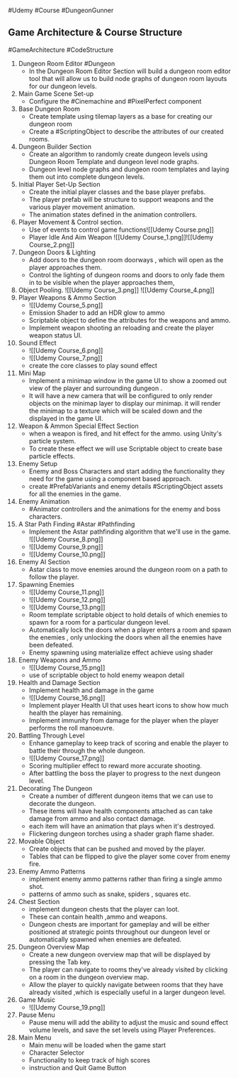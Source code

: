 #Udemy #Course #DungeonGunner 

## Game Architecture & Course Structure
#GameArchitecture #CodeStructure 

1. Dungeon Room Editor 
   #Dungeon 
	- In the Dungeon Room Editor Section will build a dungeon room editor tool that will allow us to build node graphs of dungeon room layouts for our dungeon levels.
2. Main Game Scene Set-up
	-  Configure the #Cinemachine  and #PixelPerfect component
3. Base Dungeon Room
	-  Create template using tilemap layers as a base for creating our dungeon room 
	- Create a #ScriptingObject  to describe the attributes of our created rooms. 
4. Dungeon Builder Section 
	- Create an algorithm to randomly create dungeon levels using Dungeon Room Template and dungeon level node graphs. 
	- Dungeon level node graphs and dungeon room templates and laying them out into complete dungeon levels.
5. Initial Player Set-Up Section
	 - Create the initial player classes and the base player prefabs.
	 - The player prefab will be structure to support weapons and the various player movement animation.
	 - The animation states defined in the animation controllers. 
6. Player Movement & Control section.
	 - Use of events to  control game functions![[Udemy Course.png]]
	 - Player Idle And Aim Weapon
	 ![[Udemy Course_1.png]]![[Udemy Course_2.png]]
7. Dungeon Doors & Lighting 
	- Add doors to the dungeon room doorways , which will open as the player approaches them.
	- Control the lighting of dungeon rooms and doors to only fade them in to be visible when the player approaches them,
8. Object Pooling. 
	![[Udemy Course_3.png]] ![[Udemy Course_4.png]]
9. Player Weapons & Ammo Section 
	- ![[Udemy Course_5.png]]
	- Emission Shader to add an HDR glow to ammo
	- Scriptable object to define the attributes for the weapons and ammo.
	- Implement weapon shooting an reloading and create the player weapon status UI.
10. Sound Effect 
	- ![[Udemy Course_6.png]]
	- ![[Udemy Course_7.png]]
	- create the core classes to play sound effect 
12. Mini Map 
	 -  Implement a minimap window in the game UI to  show a zoomed out view of the player and surrounding dungeon . 
	 -  It will have a new camera that will be configured to only render objects on the minimap layer to display our minimap. it will render the minimap to a texture which will be scaled down  and the displayed in the game UI. 
13. Weapon & Ammon Special Effect Section
	- when a weapon is fired, and hit effect for the ammo. using Unity's particle system.
	- To create these effect we will use Scriptable object  to create base particle effects. 
14. Enemy Setup 
	- Enemy and Boss Characters and start adding the functionality they need for the game using a component based approach. 
	- create #PrefabVariants  and enemy details #ScriptingObject assets for all the enemies in the game. 
15. Enemy Animation 
	- #Animator controllers and the animations for the enemy and boss characters.
16. A Star Path Finding #Astar #Pathfinding 
	- Implement the Astar pathfinding algorithm that we'll use in the game. ![[Udemy Course_8.png]]
	- ![[Udemy Course_9.png]]
	- ![[Udemy Course_10.png]]
17. Enemy AI Section 
	- Astar class to move enemies around the dungeon room on a path to follow the player. 
18. Spawning Enemies
	   - ![[Udemy Course_11.png]]
	   - ![[Udemy Course_12.png]]
	   - ![[Udemy Course_13.png]]
	   - Room template scriptable object to hold details of which enemies to spawn for a room for a particular dungeon level. 
	   - Automatically lock the doors when  a player enters a room and spawn the enemies , only unlocking the doors when all the enemies have been defeated. 
	   - Enemy spawning using materialize effect achieve using shader
19. Enemy Weapons and Ammo 
	- ![[Udemy Course_15.png]]
	- use of scriptable object to hold enemy weapon detail
20. Health and Damage Section 
	- Implement health and damage in the game
	- ![[Udemy Course_16.png]]
	- Implement player Health UI that uses heart icons to show how much  health the player has remaining. 
	- Implement immunity from damage for the player when the player performs the roll manoeuvre.
21. Battling Through Level 
	- Enhance gameplay to keep track of scoring and enable the player to battle their through the whole dungeon.
	- ![[Udemy Course_17.png]]
	- Scoring multiplier effect to reward more accurate shooting.
	- After battling the boss the player to progress to the next dungeon level.
22. Decorating The Dungeon
	- Create a number of different dungeon items that we can use to decorate the dungeon.
	- These items will have health components attached as can take damage from ammo and also contact damage.
	- each item will have an animation that plays when it's destroyed.
	- Flickering dungeon torches using a shader graph flame shader. 
23. Movable Object 
	-  Create objects that can be pushed and moved by the player. 
	- Tables that can be flipped to give the player some cover from enemy fire.
24. Enemy Ammo Patterns
	- implement enemy ammo patterns rather than firing a single ammo shot.
	- patterns of ammo such as snake, spiders , squares etc. 
25. Chest Section 
	-  implement dungeon chests that the player can loot. 
	- These can contain health ,ammo and weapons. 
	- Dungeon chests are important for gameplay and will be either positioned at strategic points throughout our dungeon level or automatically spawned when enemies are defeated.
26. Dungeon Overview Map
	- Create a new dungeon overview map that will be displayed by pressing the Tab key. 
	- The player can navigate to rooms they've already visited by clicking on a room in the dungeon overview map. 
	- Allow the player to quickly navigate between rooms that they have already visited ,which  is especially useful in a larger dungeon level. 
27. Game Music 
	- ![[Udemy Course_19.png]]
28. Pause Menu
	- Pause menu will add the ability to adjust the music and sound effect volume levels, and save the set levels using Player Preferences. 
 29. Main Menu 
	 -  Main menu will be loaded when the game start 
	 - Character Selector 
	 - Functionality to keep track of high scores
	 - instruction and Quit Game Button
